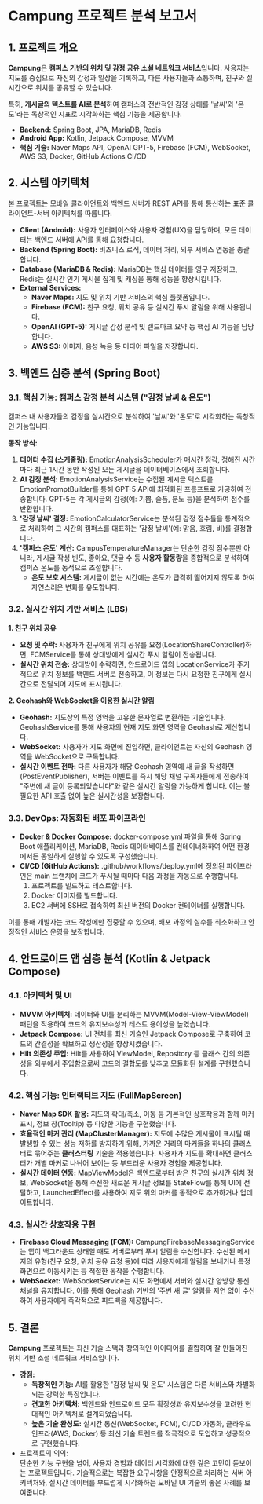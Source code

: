 # **Campung 프로젝트 분석 보고서**

## **1\. 프로젝트 개요**

**Campung**은 **캠퍼스 기반의 위치 및 감정 공유 소셜 네트워크 서비스**입니다. 사용자는 지도를 중심으로 자신의 감정과 일상을 기록하고, 다른 사용자들과 소통하며, 친구와 실시간으로 위치를 공유할 수 있습니다.

특히, **게시글의 텍스트를 AI로 분석**하여 캠퍼스의 전반적인 감정 상태를 '날씨'와 '온도'라는 독창적인 지표로 시각화하는 핵심 기능을 제공합니다.

* **Backend:** Spring Boot, JPA, MariaDB, Redis  
* **Android App:** Kotlin, Jetpack Compose, MVVM  
* **핵심 기술:** Naver Maps API, OpenAI GPT-5, Firebase (FCM), WebSocket, AWS S3, Docker, GitHub Actions CI/CD

## **2\. 시스템 아키텍처**

본 프로젝트는 모바일 클라이언트와 백엔드 서버가 REST API를 통해 통신하는 표준 클라이언트-서버 아키텍처를 따릅니다.

* **Client (Android):** 사용자 인터페이스와 사용자 경험(UX)을 담당하며, 모든 데이터는 백엔드 서버에 API를 통해 요청합니다.  
* **Backend (Spring Boot):** 비즈니스 로직, 데이터 처리, 외부 서비스 연동을 총괄합니다.  
* **Database (MariaDB & Redis):** MariaDB는 핵심 데이터를 영구 저장하고, Redis는 실시간 인기 게시물 집계 및 캐싱을 통해 성능을 향상시킵니다.  
* **External Services:**  
  * **Naver Maps:** 지도 및 위치 기반 서비스의 핵심 플랫폼입니다.  
  * **Firebase (FCM):** 친구 요청, 위치 공유 등 실시간 푸시 알림을 위해 사용됩니다.  
  * **OpenAI (GPT-5):** 게시글 감정 분석 및 랜드마크 요약 등 핵심 AI 기능을 담당합니다.  
  * **AWS S3:** 이미지, 음성 녹음 등 미디어 파일을 저장합니다.

## **3\. 백엔드 심층 분석 (Spring Boot)**

### **3.1. 핵심 기능: 캠퍼스 감정 분석 시스템 ("감정 날씨 & 온도")**

캠퍼스 내 사용자들의 감정을 실시간으로 분석하여 '날씨'와 '온도'로 시각화하는 독창적인 기능입니다.

**동작 방식:**

1. **데이터 수집 (스케줄링):** EmotionAnalysisScheduler가 매시간 정각, 정해진 시간마다 최근 1시간 동안 작성된 모든 게시글을 데이터베이스에서 조회합니다.  
2. **AI 감정 분석:** EmotionAnalysisService는 수집된 게시글 텍스트를 EmotionPromptBuilder를 통해 GPT-5 API에 최적화된 프롬프트로 가공하여 전송합니다. GPT-5는 각 게시글의 감정(예: 기쁨, 슬픔, 분노 등)을 분석하여 점수를 반환합니다.  
3. **'감정 날씨' 결정:** EmotionCalculatorService는 분석된 감정 점수들을 통계적으로 처리하여 그 시간의 캠퍼스를 대표하는 '감정 날씨'(예: 맑음, 흐림, 비)를 결정합니다.  
4. **'캠퍼스 온도' 계산:** CampusTemperatureManager는 단순한 감정 점수뿐만 아니라, 게시글 작성 빈도, 좋아요, 댓글 수 등 **사용자 활동량**을 종합적으로 분석하여 캠퍼스 온도를 동적으로 조절합니다.  
   * **온도 보호 시스템:** 게시글이 없는 시간에는 온도가 급격히 떨어지지 않도록 하여 자연스러운 변화를 유도합니다.

### **3.2. 실시간 위치 기반 서비스 (LBS)**

**1\. 친구 위치 공유**

* **요청 및 수락:** 사용자가 친구에게 위치 공유를 요청(LocationShareController)하면, FCMService를 통해 상대방에게 실시간 푸시 알림이 전송됩니다.  
* **실시간 위치 전송:** 상대방이 수락하면, 안드로이드 앱의 LocationService가 주기적으로 위치 정보를 백엔드 서버로 전송하고, 이 정보는 다시 요청한 친구에게 실시간으로 전달되어 지도에 표시됩니다.

**2\. Geohash와 WebSocket을 이용한 실시간 알림**

* **Geohash:** 지도상의 특정 영역을 고유한 문자열로 변환하는 기술입니다. GeohashService를 통해 사용자의 현재 지도 화면 영역을 Geohash로 계산합니다.  
* **WebSocket:** 사용자가 지도 화면에 진입하면, 클라이언트는 자신의 Geohash 영역을 WebSocket으로 구독합니다.  
* **실시간 이벤트 전파:** 다른 사용자가 해당 Geohash 영역에 새 글을 작성하면(PostEventPublisher), 서버는 이벤트를 즉시 해당 채널 구독자들에게 전송하여 "주변에 새 글이 등록되었습니다"와 같은 실시간 알림을 가능하게 합니다. 이는 불필요한 API 호출 없이 높은 실시간성을 보장합니다.

### **3.3. DevOps: 자동화된 배포 파이프라인**

* **Docker & Docker Compose:** docker-compose.yml 파일을 통해 Spring Boot 애플리케이션, MariaDB, Redis 데이터베이스를 컨테이너화하여 어떤 환경에서든 동일하게 실행할 수 있도록 구성했습니다.  
* **CI/CD (GitHub Actions):** .github/workflows/deploy.yml에 정의된 파이프라인은 main 브랜치에 코드가 푸시될 때마다 다음 과정을 자동으로 수행합니다.  
  1. 프로젝트를 빌드하고 테스트합니다.  
  2. Docker 이미지를 빌드합니다.  
  3. EC2 서버에 SSH로 접속하여 최신 버전의 Docker 컨테이너를 실행합니다.

이를 통해 개발자는 코드 작성에만 집중할 수 있으며, 배포 과정의 실수를 최소화하고 안정적인 서비스 운영을 보장합니다.

## **4\. 안드로이드 앱 심층 분석 (Kotlin & Jetpack Compose)**

### **4.1. 아키텍처 및 UI**

* **MVVM 아키텍처:** 데이터와 UI를 분리하는 MVVM(Model-View-ViewModel) 패턴을 적용하여 코드의 유지보수성과 테스트 용이성을 높였습니다.  
* **Jetpack Compose:** UI 전체를 최신 기술인 Jetpack Compose로 구축하여 코드의 간결성을 확보하고 생산성을 향상시켰습니다.  
* **Hilt 의존성 주입:** Hilt를 사용하여 ViewModel, Repository 등 클래스 간의 의존성을 외부에서 주입함으로써 코드의 결합도를 낮추고 모듈화된 설계를 구현했습니다.

### **4.2. 핵심 기능: 인터랙티브 지도 (FullMapScreen)**

* **Naver Map SDK 활용:** 지도의 확대/축소, 이동 등 기본적인 상호작용과 함께 마커 표시, 정보 창(Tooltip) 등 다양한 기능을 구현했습니다.  
* **효율적인 마커 관리 (MapClusterManager):** 지도에 수많은 게시물이 표시될 때 발생할 수 있는 성능 저하를 방지하기 위해, 가까운 거리의 마커들을 하나의 클러스터로 묶어주는 **클러스터링** 기술을 적용했습니다. 사용자가 지도를 확대하면 클러스터가 개별 마커로 나뉘어 보이는 등 부드러운 사용자 경험을 제공합니다.  
* **실시간 데이터 연동:** MapViewModel은 백엔드로부터 받은 친구의 실시간 위치 정보, WebSocket을 통해 수신한 새로운 게시글 정보를 StateFlow를 통해 UI에 전달하고, LaunchedEffect를 사용하여 지도 위의 마커를 동적으로 추가하거나 업데이트합니다.

### **4.3. 실시간 상호작용 구현**

* **Firebase Cloud Messaging (FCM):** CampungFirebaseMessagingService는 앱이 백그라운드 상태일 때도 서버로부터 푸시 알림을 수신합니다. 수신된 메시지의 유형(친구 요청, 위치 공유 요청 등)에 따라 사용자에게 알림을 보내거나 특정 화면으로 이동시키는 등 적절한 동작을 수행합니다.  
* **WebSocket:** WebSocketService는 지도 화면에서 서버와 실시간 양방향 통신 채널을 유지합니다. 이를 통해 Geohash 기반의 '주변 새 글' 알림을 지연 없이 수신하여 사용자에게 즉각적으로 피드백을 제공합니다.

## **5\. 결론**

**Campung** 프로젝트는 최신 기술 스택과 창의적인 아이디어를 결합하여 잘 만들어진 위치 기반 소셜 네트워크 서비스입니다.

* **강점:**  
  * **독창적인 기능:** AI를 활용한 '감정 날씨 및 온도' 시스템은 다른 서비스와 차별화되는 강력한 특징입니다.  
  * **견고한 아키텍처:** 백엔드와 안드로이드 모두 확장성과 유지보수성을 고려한 현대적인 아키텍처로 설계되었습니다.  
  * **높은 기술 완성도:** 실시간 통신(WebSocket, FCM), CI/CD 자동화, 클라우드 인프라(AWS, Docker) 등 최신 기술 트렌드를 적극적으로 도입하고 성공적으로 구현했습니다.  
* 프로젝트의 의의:  
  단순한 기능 구현을 넘어, 사용자 경험과 데이터 시각화에 대한 깊은 고민이 돋보이는 프로젝트입니다. 기술적으로는 복잡한 요구사항을 안정적으로 처리하는 서버 아키텍처와, 실시간 데이터를 부드럽게 시각화하는 모바일 UI 기술의 좋은 사례를 보여줍니다.
